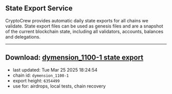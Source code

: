 ## State Export Service
CryptoCrew provides automatic daily state exports for all chains we validate. State export files can be used as genesis files and are a snapshot of the current blockchain state, including all validators, accounts, balances and delegations.

---
**Download: [dymension_1100-1 state export](https://dl-eu2.ccvalidators.com/SERVICE/dymension/dymension_1100-1_export_6354499.json)**
---

- last updated: Tue Mar 25 2025 18:24:54
- chain id: `dymension_1100-1`
- export height: `6354499`
- use for: airdrops, local tests, chain recovery
